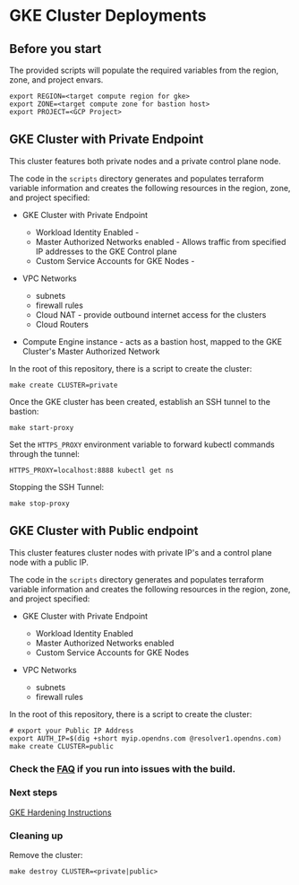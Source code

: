 # GKE Cluster Deployments

## Before you start

The provided scripts will populate the required variables from the region, zone, and project envars.

```shell
export REGION=<target compute region for gke>
export ZONE=<target compute zone for bastion host>
export PROJECT=<GCP Project>
```

## GKE Cluster with Private Endpoint

This cluster features both private nodes and a private control plane node.

The code in the `scripts` directory generates and populates terraform variable information and creates the following resources in the region, zone, and project specified:

* GKE Cluster with Private Endpoint
  * Workload Identity Enabled - 
  * Master Authorized Networks enabled - Allows traffic from specified IP addresses to the GKE Control plane
  * Custom Service Accounts for GKE Nodes - 

* VPC Networks
  * subnets
  * firewall rules
  * Cloud NAT - provide outbound internet access for the clusters
  * Cloud Routers

* Compute Engine instance - acts as a bastion host, mapped to the GKE Cluster's Master Authorized Network

In the root of this repository, there is a script to create the cluster:

```shell
make create CLUSTER=private
```

Once the GKE cluster has been created, establish an SSH tunnel to the bastion:

```shell
make start-proxy
```

Set the `HTTPS_PROXY` environment variable to forward kubectl commands through the tunnel: 

```shell
HTTPS_PROXY=localhost:8888 kubectl get ns
```

Stopping the SSH Tunnel:

```shell
make stop-proxy
```

## GKE Cluster with Public endpoint

This cluster features cluster nodes with private IP's and a control plane node with a public IP.

The code in the `scripts` directory generates and populates terraform variable information and creates the following resources in the region, zone, and project specified:

* GKE Cluster with Private Endpoint
  * Workload Identity Enabled
  * Master Authorized Networks enabled 
  * Custom Service Accounts for GKE Nodes

* VPC Networks
  * subnets
  * firewall rules

In the root of this repository, there is a script to create the cluster:

```shell
# export your Public IP Address
export AUTH_IP=$(dig +short myip.opendns.com @resolver1.opendns.com)
make create CLUSTER=public
```

### Check the [FAQ](FAQ.md) if you run into issues with the build.

### Next steps

[GKE Hardening Instructions](SECURITY.md)

### Cleaning up

Remove the cluster:

```shell
make destroy CLUSTER=<private|public>
```

